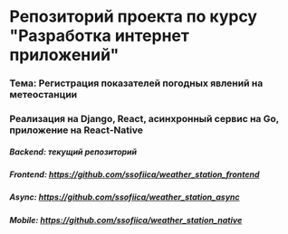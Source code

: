 # Репозиторий проекта по курсу "Разработка интернет приложений"
### Тема: Регистрация показателей погодных явлений на метеостанции
### Реализация на Django, React, асинхронный сервис на Go, приложение на React-Native

##### Backend: текущий репозиторий
##### Frontend: https://github.com/ssofiica/weather_station_frontend
##### Async: https://github.com/ssofiica/weather_station_async
##### Mobile: https://github.com/ssofiica/weather_station_native
